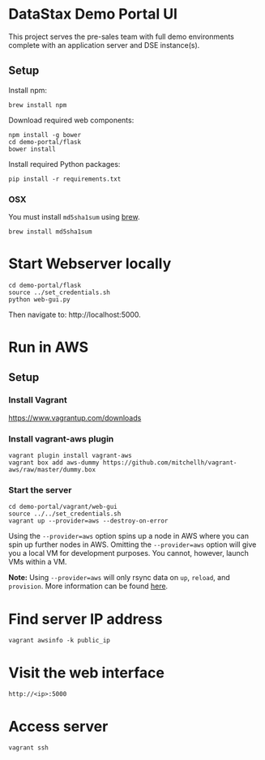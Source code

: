 # DataStax Demo Portal UI

This project serves the pre-sales team with full demo environments complete with
an application server and DSE instance(s).

## Setup

Install npm:

    brew install npm

Download required web components:

    npm install -g bower
    cd demo-portal/flask
    bower install
    
Install required Python packages:

    pip install -r requirements.txt

### OSX

You must install `md5sha1sum` using [brew](http://brew.sh/).

    brew install md5sha1sum

# Start Webserver locally

    cd demo-portal/flask
    source ../set_credentials.sh
    python web-gui.py

Then navigate to: http://localhost:5000.

# Run in AWS

## Setup

### Install Vagrant

https://www.vagrantup.com/downloads

### Install vagrant-aws plugin

    vagrant plugin install vagrant-aws
    vagrant box add aws-dummy https://github.com/mitchellh/vagrant-aws/raw/master/dummy.box

### Start the server

    cd demo-portal/vagrant/web-gui
    source ../../set_credentials.sh
    vagrant up --provider=aws --destroy-on-error

Using the `--provider=aws` option spins up a node in AWS where you can spin up
further nodes in AWS. Omitting the `--provider=aws` option will give you a local
VM for development purposes. You cannot, however, launch VMs within a VM.

**Note:** Using `--provider=aws` will only rsync data on `up`, `reload`, and
`provision`. More information can be found
[here](https://github.com/mitchellh/vagrant-aws#synced-folders).
    
# Find server IP address

    vagrant awsinfo -k public_ip

# Visit the web interface

    http://<ip>:5000

# Access server

    vagrant ssh
